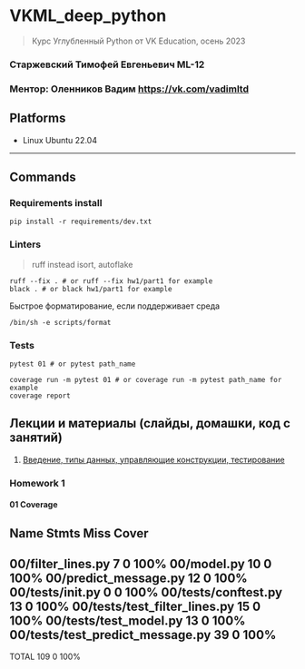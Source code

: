 # VKML_deep_python
> Курс Углубленный Python от VK Education, осень 2023
### Старжевский Тимофей Евгеньевич ML-12
### Ментор: Оленников Вадим https://vk.com/vadimltd
## Platforms
- Linux Ubuntu 22.04
---

## Commands
### Requirements install
```shell
pip install -r requirements/dev.txt
```
### Linters
> ruff instead isort, autoflake
```shell
ruff --fix . # or ruff --fix hw1/part1 for example 
black . # or black hw1/part1 for example
```

Быстрое форматирование, если поддерживает среда
```shell
/bin/sh -e scripts/format
```

### Tests
```shell
pytest 01 # or pytest path_name
```

```shell
coverage run -m pytest 01 # or coverage run -m pytest path_name for example
coverage report
```
## Лекции и материалы (слайды, домашки, код с занятий)
01. [Введение, типы данных, управляющие конструкции, тестирование](lesson-01)
### Homework 1
#### 01 Coverage
Name                               Stmts   Miss  Cover
------------------------------------------------------
00/filter_lines.py                     7      0   100%
00/model.py                           10      0   100%
00/predict_message.py                 12      0   100%
00/tests/__init__.py                   0      0   100%
00/tests/conftest.py                  13      0   100%
00/tests/test_filter_lines.py         15      0   100%
00/tests/test_model.py                13      0   100%
00/tests/test_predict_message.py      39      0   100%
------------------------------------------------------
TOTAL                                109      0   100%



